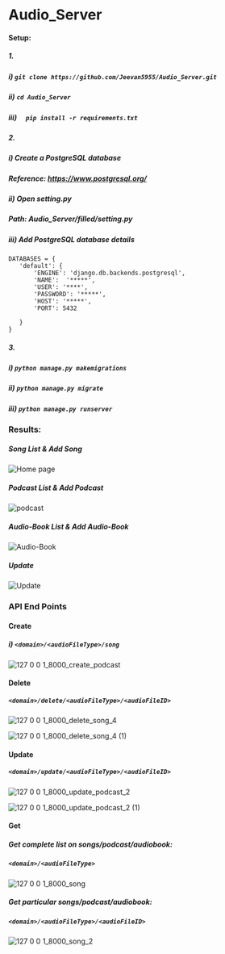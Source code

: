 ﻿# Audio_Server
 
 #### Setup:
 
 ##### 1.
 
 ##### i)  ```git clone https://github.com/Jeevan5955/Audio_Server.git```
 ##### ii) ```cd Audio_Server``` 
 ##### iii) ```  pip install -r requirements.txt```
 
 ##### 2.
 
 ##### i) Create a PostgreSQL database
 ##### Reference: https://www.postgresql.org/
 ##### ii) Open setting.py 
 ##### Path: Audio_Server/filled/setting.py
 ##### iii) Add PostgreSQL database details

 ```
 DATABASES = {
    'default': {
        'ENGINE': 'django.db.backends.postgresql',
        'NAME':  '*****',
        'USER': '****',
        'PASSWORD': '*****',
        'HOST': '*****',
        'PORT': 5432

    }
}
```

##### 3.

 ##### i)  ```python manage.py makemigrations```
 ##### ii) ```python manage.py migrate``` 
 ##### iii) ```python manage.py runserver```
 
 
### Results:

##### Song List & Add Song

![Home page](https://user-images.githubusercontent.com/54932235/117993421-5982b200-b35d-11eb-8673-ccd8fe322479.png)


##### Podcast List & Add Podcast

![podcast](https://user-images.githubusercontent.com/54932235/117993506-6e5f4580-b35d-11eb-8e52-2c6d41a34f28.png)

##### Audio-Book List & Add Audio-Book

![Audio-Book](https://user-images.githubusercontent.com/54932235/117993622-88992380-b35d-11eb-9c8f-532a9e2601cd.png)

##### Update

![Update](https://user-images.githubusercontent.com/54932235/117993747-9fd81100-b35d-11eb-9bfc-19e7d6f40eac.png)

### API End Points

#### Create 

##### i) ```<domain>/<audioFileType>/song```

![127 0 0 1_8000_create_podcast](https://user-images.githubusercontent.com/54932235/117994334-17a63b80-b35e-11eb-865e-fe3cbf577c5b.png)

#### Delete

#####  ```<domain>/delete/<audioFileType>/<audioFileID>```

![127 0 0 1_8000_delete_song_4](https://user-images.githubusercontent.com/54932235/117994561-445a5300-b35e-11eb-9464-4ee404cbf605.png)

![127 0 0 1_8000_delete_song_4 (1)](https://user-images.githubusercontent.com/54932235/117994448-2ee52900-b35e-11eb-96ec-4b3c721c2820.png)

#### Update

#####  ```<domain>/update/<audioFileType>/<audioFileID>```

![127 0 0 1_8000_update_podcast_2](https://user-images.githubusercontent.com/54932235/117994826-6fdd3d80-b35e-11eb-963a-d7b42f4235b6.png)

![127 0 0 1_8000_update_podcast_2 (1)](https://user-images.githubusercontent.com/54932235/117994856-753a8800-b35e-11eb-987b-6c1f14e538fa.png)

#### Get



##### Get complete list on songs/podcast/audiobook:

#####  ```<domain>/<audioFileType>```

![127 0 0 1_8000_song](https://user-images.githubusercontent.com/54932235/117995048-a1560900-b35e-11eb-8045-ce43091a3fd3.png)

##### Get particular songs/podcast/audiobook:

#####  ```<domain>/<audioFileType>/<audioFileID>```

![127 0 0 1_8000_song_2](https://user-images.githubusercontent.com/54932235/117995254-cea2b700-b35e-11eb-8b6e-25d7d823d8c0.png)









 

